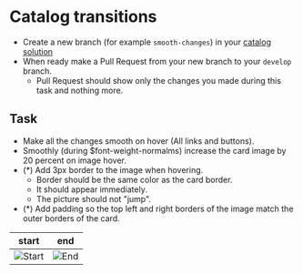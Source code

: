 # Catalog transitions
- Create a new branch (for example `smooth-changes`) in your [catalog solution](readme.md)
- When ready make a Pull Request from your new branch to your `develop` branch.
  - Pull Request should show only the changes you made during this task and nothing more.

## Task
- Make all the changes smooth on hover (All links and buttons).
- Smoothly (during $font-weight-normalms) increase the card image by 20 percent on image hover.
- (*) Add 3px border to the image when hovering.
  - Border should be the same color as the card border.
  - It should appear immediately.
  - The picture should not "jump".
- (*) Add padding so the top left and right borders of the image match the outer borders of the card.

| start | end |
| ----- | --- |
| ![Start](./description/start.png) | ![End](./description/end.png) |
